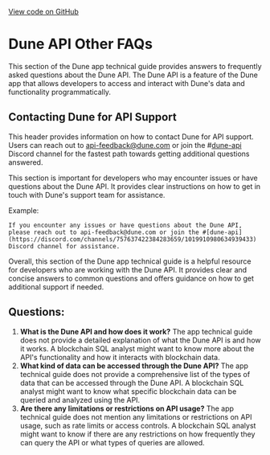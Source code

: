 [View code on GitHub](https://dune.com/blob/master/api\FAQ\other.md)

# Dune API Other FAQs

This section of the Dune app technical guide provides answers to frequently asked questions about the Dune API. The Dune API is a feature of the Dune app that allows developers to access and interact with Dune's data and functionality programmatically.

## Contacting Dune for API Support

This header provides information on how to contact Dune for API support. Users can reach out to [api-feedback@dune.com](mailto:api-feedback@dune.com) or join the #[dune-api](https://discord.com/channels/757637422384283659/1019910980634939433) Discord channel for the fastest path towards getting additional questions answered.

This section is important for developers who may encounter issues or have questions about the Dune API. It provides clear instructions on how to get in touch with Dune's support team for assistance.

Example:
```
If you encounter any issues or have questions about the Dune API, please reach out to api-feedback@dune.com or join the #[dune-api](https://discord.com/channels/757637422384283659/1019910980634939433) Discord channel for assistance.
```

Overall, this section of the Dune app technical guide is a helpful resource for developers who are working with the Dune API. It provides clear and concise answers to common questions and offers guidance on how to get additional support if needed.
## Questions: 
 1. **What is the Dune API and how does it work?** The app technical guide does not provide a detailed explanation of what the Dune API is and how it works. A blockchain SQL analyst might want to know more about the API's functionality and how it interacts with blockchain data.
2. **What kind of data can be accessed through the Dune API?** The app technical guide does not provide a comprehensive list of the types of data that can be accessed through the Dune API. A blockchain SQL analyst might want to know what specific blockchain data can be queried and analyzed using the API.
3. **Are there any limitations or restrictions on API usage?** The app technical guide does not mention any limitations or restrictions on API usage, such as rate limits or access controls. A blockchain SQL analyst might want to know if there are any restrictions on how frequently they can query the API or what types of queries are allowed.